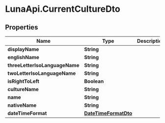 # LunaApi.CurrentCultureDto

## Properties

Name | Type | Description | Notes
------------ | ------------- | ------------- | -------------
**displayName** | **String** |  | [optional] 
**englishName** | **String** |  | [optional] 
**threeLetterIsoLanguageName** | **String** |  | [optional] 
**twoLetterIsoLanguageName** | **String** |  | [optional] 
**isRightToLeft** | **Boolean** |  | [optional] 
**cultureName** | **String** |  | [optional] 
**name** | **String** |  | [optional] 
**nativeName** | **String** |  | [optional] 
**dateTimeFormat** | [**DateTimeFormatDto**](DateTimeFormatDto.md) |  | [optional] 


